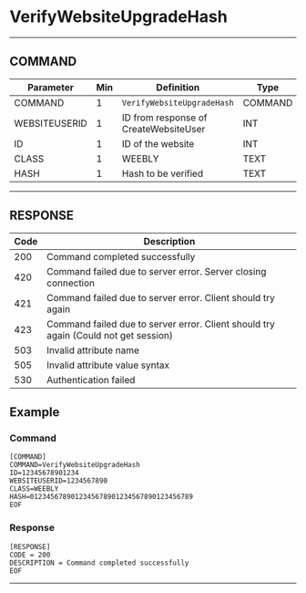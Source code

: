 # VerifyWebsiteUpgradeHash

----
## COMMAND

Parameter | Min | Definition | Type
---- | ---- | ---- | ----
COMMAND | 1 | `VerifyWebsiteUpgradeHash` | COMMAND
WEBSITEUSERID | 1 | ID from response of CreateWebsiteUser  | INT
ID | 1 | ID of the website  | INT
CLASS | 1 | WEEBLY | TEXT
HASH | 1 | Hash to be verified | TEXT

----
## RESPONSE

Code | Description
---- | ----
200 | Command completed successfully
420 | Command failed due to server error. Server closing connection
421 | Command failed due to server error. Client should try again
423 | Command failed due to server error. Client should try again (Could not get session)
503 | Invalid attribute name
505 | Invalid attribute value syntax
530 | Authentication failed

## Example

### Command

```
[COMMAND]
COMMAND=VerifyWebsiteUpgradeHash
ID=12345678901234
WEBSITEUSERID=1234567890
CLASS=WEEBLY
HASH=0123456789012345678901234567890123456789
EOF
```
### Response

```
[RESPONSE]
CODE = 200
DESCRIPTION = Command completed successfully
EOF
```

----
